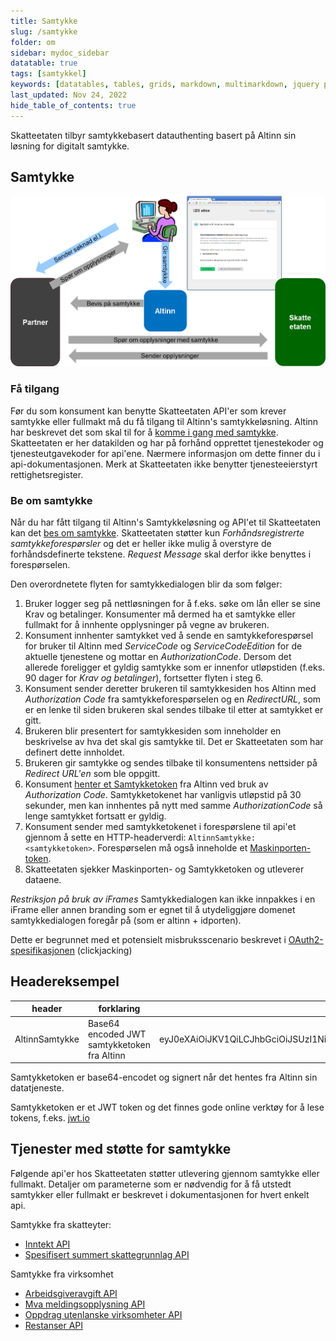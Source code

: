 ```yaml
---
title: Samtykke
slug: /samtykke
folder: om
sidebar: mydoc_sidebar
datatable: true
tags: [samtykkel]
keywords: [datatables, tables, grids, markdown, multimarkdown, jquery plugins]
last_updated: Nov 24, 2022
hide_table_of_contents: true
---
```

<summary>Skatteetaten tilbyr samtykkebasert datauthenting basert på Altinn sin løsning for digitalt samtykke.</summary>

## Samtykke

![illustrasjon av samtykkeprosessen](../../static/img/samtykke.png)

### Få tilgang
Før du som konsument kan benytte Skatteetaten API'er som krever samtykke eller fullmakt må du få tilgang til Altinn's samtykkeløsning. Altinn har beskrevet det som skal til for å [komme i gang med samtykke](https://altinn.github.io/docs/utviklingsguider/samtykke/datakonsument/komme-i-gang). Skatteetaten er her datakilden og har på forhånd opprettet tjenestekoder og tjenesteutgavekoder for api'ene. Nærmere informasjon om dette finner du i api-dokumentasjonen. Merk at Skatteetaten ikke benytter tjenesteeierstyrt rettighetsregister.

### Be om samtykke
Når du har fått tilgang til Altinn's Samtykkeløsning og API'et til Skatteetaten kan det [bes om samtykke](https://altinn.github.io/docs/utviklingsguider/samtykke/datakonsument/be-om-samtykke). Skatteetaten støtter kun *Forhåndsregistrerte samtykkeforespørsler* og det er heller ikke mulig å overstyre de forhåndsdefinerte tekstene. *Request Message* skal derfor ikke benyttes i forespørselen. 

Den overordnetete flyten for samtykkedialogen blir da som følger:
1. Bruker logger seg på nettløsningen for å f.eks. søke om lån eller se sine Krav og betalinger. Konsumenter må dermed ha et samtykke eller fullmakt for å innhente opplysninger på vegne av brukeren. 
2. Konsument innhenter samtykket ved å sende en samtykkeforespørsel for bruker til Altinn med *ServiceCode* og *ServiceCodeEdition* for de aktuelle tjenestene og mottar en *AuthorizationCode*. Dersom det allerede foreligger et gyldig samtykke som er innenfor utløpstiden (f.eks. 90 dager for *Krav og betalinger*), fortsetter flyten i steg 6.  
3. Konsument sender deretter brukeren til samtykkesiden hos Altinn med *Authorization Code* fra samtykkeforespørselen og en *RedirectURL*, som er en lenke til siden brukeren skal sendes tilbake til etter at samtykket er gitt.
4. Brukeren blir presentert for samtykkesiden som inneholder en beskrivelse av hva det skal gis samtykke til. Det er Skatteetaten som har definert dette innholdet.
5. Brukeren gir samtykke og sendes tilbake til konsumentens nettsider på *Redirect URL'en* som ble oppgitt.
6. Konsument [henter et Samtykketoken](https://altinn.github.io/docs/utviklingsguider/samtykke/datakonsument/hente-token) fra Altinn ved bruk av *Authorization Code*. Samtykketokenet har vanligvis utløpstid på 30 sekunder, men kan innhentes på nytt med samme *AuthorizationCode* så lenge samtykket fortsatt er gyldig.
7. Konsument sender med samtykketokenet i forespørslene til api'et gjennom å sette en HTTP-headerverdi: `AltinnSamtykke: <samtykketoken>`. Forespørselen må også inneholde et [Maskinporten-token](./sikkerhet.md).
9. Skatteetaten sjekker Maskinporten- og Samtykketoken og utleverer dataene.
 

*Restriksjon på bruk av iFrames*
Samtykkedialogen kan ikke innpakkes i en iFrame eller annen branding som er egnet til å utydeliggjøre domenet samtykkedialogen foregår på (som er altinn + idporten).

Dette er begrunnet med et potensielt misbruksscenario beskrevet i [OAuth2-spesifikasjonen](https://tools.ietf.org/html/draft-ietf-oauth-v2-23#section-10.13) (clickjacking)


## Headereksempel

| header | forklaring | eksempelverdi |
| ------ | ---------- | ------------- |
| AltinnSamtykke | Base64 encoded JWT samtykketoken fra Altinn | eyJ0eXAiOiJKV1QiLCJhbGciOiJSUzI1NiIsIng1dCI6IkthUGxpMFJUdVVUcl9yUXJWSmhzQkNXQS0yayJ9.eyJTZXJ2aWNlQ29kZXMiOiI0NjI4LDEiLCJBdXRob3JpemF0aW9uQ29kZSI6IjE1MzM0ZTcxLTVhMzEtNDE0Ny05MjA4LTNkYTFlZDYwNTY0OSIsIk9mZmVyZWRCeSI6IjA1MDg4MDAwMTEyIiwiQ292ZXJlZEJ5IjoiOTEwNTE0NDU4IiwiRGVsZWdhdGVkRGF0ZSI6IjE2LjAyLjIwMTcgMTc6MTc6MDYiLCJWYWxpZFRvRGF0ZSI6IjAxLjAxLjIwMTggMjM6NTk6NTkiLCJpc3MiOiJhbHRpbm4ubm8iLCJleHAiOjE0ODgzMDQzMDcsIm5iZiI6MTQ4ODMwNDI3N30.signatur_fjernet |

Samtykketoken er base64-encodet og signert når det hentes fra Altinn sin datatjeneste. 

Samtykketoken er et JWT token og det finnes gode online verktøy for å lese tokens, f.eks. [jwt.io](https://jwt.io)

## Tjenester med støtte for samtykke

Følgende api'er hos Skatteetaten støtter utlevering gjennom samtykke eller fullmakt. Detaljer om parameterne som er nødvendig for å få utstedt samtykker eller fullmakt er beskrevet i dokumentasjonen for hvert enkelt api.

Samtykke fra skatteyter:
  - [Inntekt API](../tjenester/inntekt.md)
  - [Spesifisert summert skattegrunnlag API](../tjenester/spesifisertsummertskattegrunnlag.md)
  
Samtykke fra virksomhet
  - [Arbeidsgiveravgift API](../tjenester/arbeidsgiveravgift.md)
  - [Mva meldingsopplysning API](../tjenester/mva_meldingsopplysning.md)
  - [Oppdrag utenlanske virksomheter API](../tjenester/oppdragutenlandskevirksomheter.md)
  - [Restanser API](../tjenester/restanser.md)

